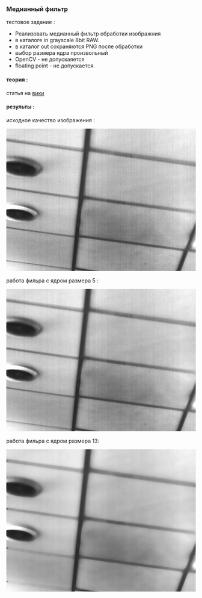 ###  Медианный фильтр
тестовое задание : 
 * Реализовать медианный фильтр обработки изображния
 *  в каталоге in grayscale 8bit RAW.
 *  в каталог out сохраняются PNG после обработки
 *  выбор размера ядра произвольный
 *  OpenCV - не допускаяется
 *  floating point - не допускается.

#### теория : 
статья на [вики](https://ru.wikipedia.org/wiki/%D0%9C%D0%B5%D0%B4%D0%B8%D0%B0%D0%BD%D0%BD%D1%8B%D0%B9_%D1%84%D0%B8%D0%BB%D1%8C%D1%82%D1%80) 

#### результы :

исходное качество изображения  :

![](https://raw.githubusercontent.com/alehay/median_filter/main/build-Release/out/non_filter.png)

работа фильра с ядром размера 5 :

![](https://raw.githubusercontent.com/alehay/median_filter/main/build-Release/out/5_size.png)

работа фильра с ядром размера 13:

![](https://raw.githubusercontent.com/alehay/median_filter/main/build-Release/out/13.png)

